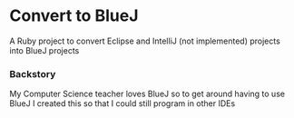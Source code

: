 # Convert to BlueJ
A Ruby project to convert Eclipse and IntelliJ (not implemented) projects into BlueJ projects

### Backstory  
My Computer Science teacher loves BlueJ so to get around having to use BlueJ I created this so that I could still program in other IDEs
